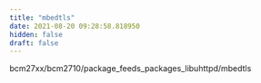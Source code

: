 ```yaml
---
title: "mbedtls"
date: 2021-08-20 09:28:58.818950
hidden: false
draft: false
---
```


bcm27xx/bcm2710/package_feeds_packages_libuhttpd/mbedtls

